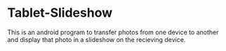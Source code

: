 # Tablet-Slideshow
This is an android program to transfer photos from one device to another and display that photo in a slideshow on the recieving device.
